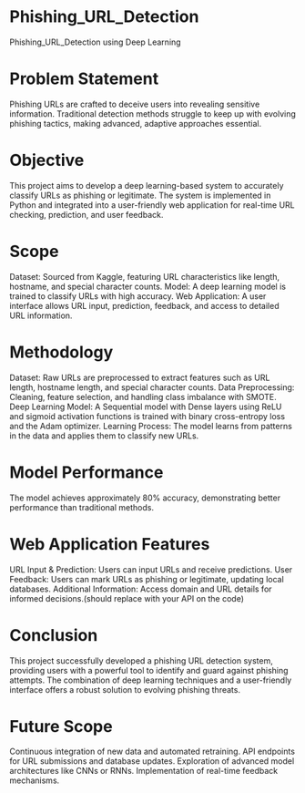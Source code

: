 # Phishing_URL_Detection
Phishing_URL_Detection using Deep Learning
# Problem Statement
Phishing URLs are crafted to deceive users into revealing sensitive information. Traditional detection methods struggle to keep up with evolving phishing tactics, making advanced, adaptive approaches essential.

# Objective
This project aims to develop a deep learning-based system to accurately classify URLs as phishing or legitimate. The system is implemented in Python and integrated into a user-friendly web application for real-time URL checking, prediction, and user feedback.

# Scope
Dataset: Sourced from Kaggle, featuring URL characteristics like length, hostname, and special character counts.
Model: A deep learning model is trained to classify URLs with high accuracy.
Web Application: A user interface allows URL input, prediction, feedback, and access to detailed URL information.
# Methodology
Dataset: Raw URLs are preprocessed to extract features such as URL length, hostname length, and special character counts.
Data Preprocessing: Cleaning, feature selection, and handling class imbalance with SMOTE.
Deep Learning Model: A Sequential model with Dense layers using ReLU and sigmoid activation functions is trained with binary cross-entropy loss and the Adam optimizer.
Learning Process: The model learns from patterns in the data and applies them to classify new URLs.
# Model Performance
The model achieves approximately 80% accuracy, demonstrating better performance than traditional methods.

# Web Application Features
URL Input & Prediction: Users can input URLs and receive predictions.
User Feedback: Users can mark URLs as phishing or legitimate, updating local databases.
Additional Information: Access domain and URL details for informed decisions.(should replace with your API on the code)
# Conclusion
This project successfully developed a phishing URL detection system, providing users with a powerful tool to identify and guard against phishing attempts. The combination of deep learning techniques and a user-friendly interface offers a robust solution to evolving phishing threats.

# Future Scope
Continuous integration of new data and automated retraining.
API endpoints for URL submissions and database updates.
Exploration of advanced model architectures like CNNs or RNNs.
Implementation of real-time feedback mechanisms.
